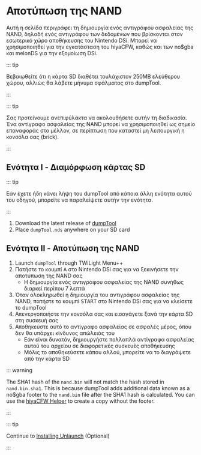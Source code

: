 # Αποτύπωση της NAND

Αυτή η σελίδα περιγράφει τη δημιουργία ενός αντιγράφου ασφαλείας της NAND, δηλαδή ενός αντιγράφου των δεδομένων που βρίσκονται στον εσωτερικό χώρο αποθήκευσης του Nintendo DSi. Μπορεί να χρησιμοποιηθεί για την εγκατάσταση του hiyaCFW, καθώς και των no$gba και melonDS για την εξομοίωση DSi.

::: tip

Βεβαιωθείτε ότι η κάρτα SD διαθέτει τουλάχιστον 250MB ελεύθερου χώρου, αλλιώς θα λάβετε μήνυμα σφάλματος στο dumpTool.

:::

::: tip

Σας προτείνουμε ανεπιφύλακτα να ακολουθήσετε αυτήν τη διαδικασία. Ένα αντίγραφο ασφαλείας της NAND μπορεί να χρησιμοποιηθεί ως σημείο επαναφοράς στο μέλλον, σε περίπτωση που καταστεί μη λειτουργική η κονσόλα σας (brick).

:::

## Ενότητα I - Διαμόρφωση κάρτας SD

::: tip

Εάν έχετε ήδη κάνει λήψη του dumpTool από κάποια άλλη ενότητα αυτού του οδηγού, μπορείτε να παραλείψετε αυτήν την ενότητα.

:::

1. Download the latest release of [dumpTool](https://github.com/zoogie/dumpTool/releases/latest/download/dumpTool.nds)
2. Place `dumpTool.nds` anywhere on your SD card

## Ενότητα II - Αποτύπωση της NAND

1. Launch `dumpTool` through TWiLight Menu++
2. Πατήστε το κουμπί <kbd class="face">A</kbd> στο Nintendo DSi σας για να ξεκινήσετε την αποτύπωση της NAND σας
   - Η δημιουργία ενός αντιγράφου ασφαλείας της NAND συνήθως διαρκεί περίπου 7 λεπτά
3. Όταν ολοκληρωθεί η δημιουργία του αντιγράφου ασφαλείας της NAND, πατήστε το κουμπί <kbd>START</kbd> στο Nintendo DSi σας για να κλείσετε το dumpTool
4. Απενεργοποιήστε την κονσόλα σας και εισαγάγετε ξανά την κάρτα SD στη συσκευή σας
5. Αποθηκεύστε αυτό το αντίγραφο ασφαλείας σε ασφαλές μέρος, όπου δεν θα υπάρχει κίνδυνος απώλειάς του
   - Εάν είναι δυνατόν, δημιουργήστε πολλαπλά αντίγραφα ασφαλείας αυτού του αρχείου σε διαφορετικές συσκευές αποθήκευσης
   - Μόλις το αποθηκεύσετε κάπου αλλού, μπορείτε να το διαγράψετε από την κάρτα SD

::: warning

The SHA1 hash of the `nand.bin` will not match the hash stored in `nand.bin.sha1`. This is because dumpTool adds additional data known as a no$gba footer to the `nand.bin` file after the SHA1 hash is calculated. You can use the [hiyaCFW Helper](https://github.com/mondul/HiyaCFW-Helper/releases) to create a copy without the footer.

:::

::: tip

Continue to [Installing Unlaunch](installing-unlaunch.html) (Optional)

:::
